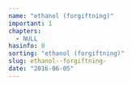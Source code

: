 ```yaml
---
name: "ethanol (forgiftning)"
important: 1
chapters:
  - NULL
hasinfo: 0
sorting: "ethanol (forgiftning)"
slug: ethanol--forgiftning-
date: "2016-06-05"
---
```


